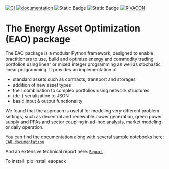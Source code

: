 
[![CI](https://github.com/RIVACON/EAO/actions/workflows/unittests_doc.yml/badge.svg)](https://github.com/RIVACON/EAO/actions/workflows/unittests_doc.yml)
[![documentation](https://img.shields.io/badge/-documentation-blue.svg)](https://rivacon.github.io/EAO/)
![Static Badge](https://img.shields.io/badge/License%20PLACEHOLDER-yellow)
![Static Badge](https://img.shields.io/badge/Coverage%20PLACEHOLDER-green)
[![RIVACON](https://img.shields.io/badge/powered%20by-RIVACON-lightgrey.svg)](https://www.rivacon.com/en/)

# The Energy Asset Optimization (EAO) package

The EAO package is a modular Python framework, designed to enable practitioners to use, build and optimize energy and commodity trading portfolios using linear or mixed integer programming as well as stochastic linear programming. It provides an implementation of
- standard assets such as contracts, transport and storages
- addition of new asset types
- their combination to complex portfolios using network structures
- (de-) serialization to JSON
- basic input & output functionality

We found that the approach is useful for modeling very different problem settings, such as decentral and renewable power generation, green power supply and PPAs and sector coupling in ad-hoc analysis, market modeling or daily operation.

You can find the documentation along with several sample notebooks here:
[`EAO documentation`](https://RIVACON.github.io/EAO)

And an extensive technical report here:
[`Report`](https://papers.ssrn.com/sol3/papers.cfm?abstract_id=3842822)

To install:
pip install eaopack

